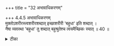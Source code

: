 +++
title = "32 अभावाधिकरणम्"

+++
4.4.5 अभावाधिकरणम्  
मुक्तोऽशरीरस्त्वशरीरशब्दात् इच्छाशरीरी 'बहुधा' इति शब्दात् ।  
नैषा व्यवस्था 'बहुधा' तु शब्दात् बहुश्रुतेश्च त्वयमैच्छिकः स्यात् ॥ 40 ॥

<details><summary>टीका</summary>

4.4.5 अभावाधिकरणम् The question arises as to whether the released soul remains free from body or without a body, since the छान्दोग्य text states that pleasure and pain do not touch him when he is free from the body. It is known that the released soul remain without a body. Since the same text in another context states that the released soul remains as one or three fold or five fold or seven fold, it is known that the released soul is associated with a body which he has taken out of his own will. The conclusive view is that there is no fixed position that the released soul must remain in either of the two forms. He could exist in two ways : with or without the body. On the basis of the two texts cited above by his own will the released soul can remain with or without the body. Notes : 1. VIII.xii.1. 2. VII.xxvi.2.
</details>

